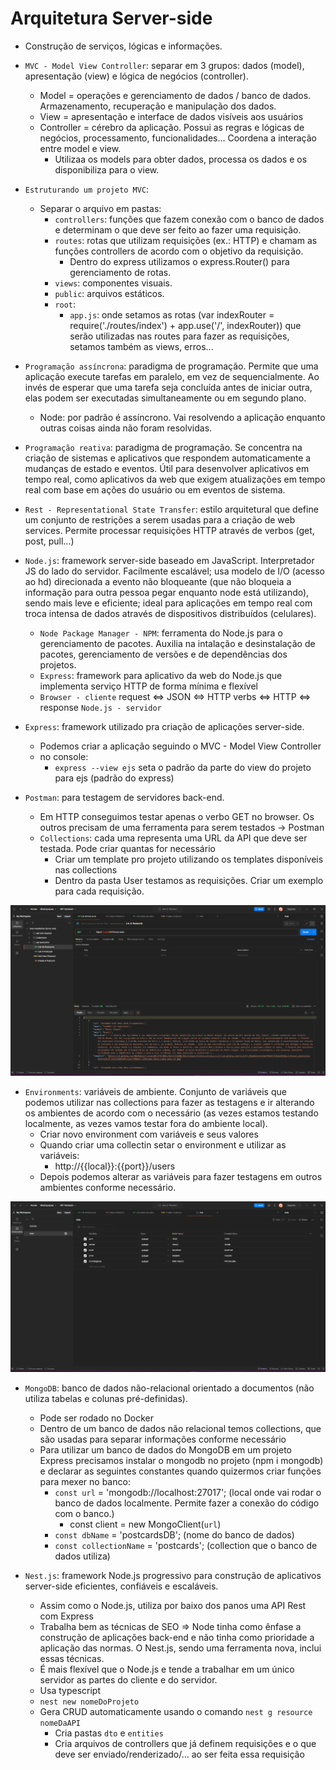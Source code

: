 # Arquitetura Server-side

- Construção de serviços, lógicas e informações.


- `MVC - Model View Controller`: separar em 3 grupos: dados (model), apresentação (view) e lógica de negócios (controller).
  - Model = operações e gerenciamento de dados / banco de dados. Armazenamento, recuperação e manipulação dos dados.
  - View = apresentação e interface de dados visíveis aos usuários
  - Controller = cérebro da aplicação. Possui as regras e lógicas de negócios, processamento, funcionalidades... Coordena a interação entre model e view.
    - Utilizaa os models para obter dados, processa os dados e os disponibiliza para o view.

- `Estruturando um projeto MVC`: 
  - Separar o arquivo em pastas:
    - `controllers`: funções que fazem conexão com o banco de dados e determinam o que deve ser feito ao fazer uma requisição.
    - `routes`: rotas que utilizam requisições (ex.: HTTP) e chamam as funções controllers de acordo com o objetivo da requisição.
      - Dentro do express utilizamos o express.Router() para gerenciamento de rotas.
    - `views`: componentes visuais.
    - `public`: arquivos estáticos.
    - `root`: 
      - `app.js`: onde setamos as rotas (var indexRouter = require('./routes/index') + app.use('/', indexRouter)) que serão utilizadas nas routes para fazer as requisições, setamos também as views, erros... 

- `Programação assíncrona`: paradigma de programação. Permite que uma aplicação execute tarefas em paralelo, em vez de sequencialmente. Ao invés de esperar que uma tarefa seja concluída antes de iniciar outra, elas podem ser executadas simultaneamente ou em segundo plano.
  - Node: por padrão é assíncrono. Vai resolvendo a aplicação enquanto outras coisas ainda não foram resolvidas.

- `Programação reativa`: paradigma de programação. Se concentra na criação de sistemas e aplicativos que respondem automaticamente a mudanças de estado e eventos. Útil para desenvolver aplicativos em tempo real, como aplicativos da web que exigem atualizações em tempo real com base em ações do usuário ou em eventos de sistema.

- `Rest - Representational State Transfer`: estilo arquitetural que define um conjunto de restrições a serem usadas para a criação de web services. Permite processar requisições HTTP através de verbos (get, post, pull...)

- `Node.js`: framework server-side baseado em JavaScript. Interpretador JS do lado do servidor. Facilmente escalável; usa modelo de I/O (acesso ao hd) direcionada a evento não bloqueante (que não bloqueia a informação para outra pessoa pegar enquanto node está utilizando), sendo mais leve e eficiente; ideal para aplicações em tempo real com troca intensa de dados através de dispositivos distribuídos (celulares).
  - `Node Package Manager - NPM`: ferramenta do Node.js para o gerenciamento de pacotes. Auxilia na intalação e desinstalação de pacotes, gerenciamento de versões e de dependências dos projetos.
  - `Express`: framework para aplicativo da web do Node.js que implementa serviço HTTP de forma mínima e flexível 
  - `Browser - cliente` request <=> JSON <=> HTTP verbs <=> HTTP <=> response `Node.js - servidor`

- `Express`: framework utilizado pra criação de aplicações server-side.
  - Podemos criar a aplicação seguindo o MVC - Model View Controller
  - no console:
    - `express --view ejs` seta o padrão da parte do view do projeto para ejs (padrão do express)

- `Postman`: para testagem de servidores back-end.
  - Em HTTP conseguimos testar apenas o verbo GET no browser. Os outros precisam de uma ferramenta para serem testados -> Postman
  - `Collections`: cada uma representa uma URL da API que deve ser testada. Pode criar quantas for necessário
    - Criar um template pro projeto utilizando os templates disponíveis nas collections
    - Dentro da pasta User testamos as requisições. Criar um exemplo para cada requisição.

![<Postman Collections>](<postman-collections.png>)

  - `Environments`: variáveis de ambiente. Conjunto de variáveis que podemos utilizar nas collections para fazer as testagens e ir alterando os ambientes de acordo com o necessário (as vezes estamos testando localmente, as vezes vamos testar fora do ambiente local).
    - Criar novo environment com variáveis e seus valores
    - Quando criar uma collectin setar o environment e utilizar as variáveis:
      - http://{{local}}:{{port}}/users
    - Depois podemos alterar as variáveis para fazer testagens em outros ambientes conforme necessário.

![<Postman Environments>](<postman-environments.png>)

- `MongoDB`: banco de dados não-relacional orientado a documentos (não utiliza tabelas e colunas pré-definidas).
  - Pode ser rodado no Docker
  - Dentro de um banco de dados não relacional temos collections, que são usadas para separar informações conforme necessário
  - Para utilizar um banco de dados do MongoDB em um projeto Express precisamos instalar o mongodb no projeto (npm i mongodb) e declarar as seguintes constantes quando quizermos criar funções para mexer no banco:
    - `const url` = 'mongodb://localhost:27017'; (local onde vai rodar o banco de dados localmente. Permite fazer a conexão do código com o banco.)
      - const client = new MongoClient(`url`)
    - `const dbName` = 'postcardsDB'; (nome do banco de dados)
    - `const collectionName` = 'postcards'; (collection que o banco de dados utiliza)

- `Nest.js`: framework Node.js progressivo para construção de aplicativos server-side eficientes, confiáveis e escaláveis. 
  - Assim como o Node.js, utiliza por baixo dos panos uma API Rest com Express
  - Trabalha bem as técnicas de SEO => Node tinha como ênfase a construção de aplicações back-end e não tinha como prioridade a aplicação das normas. O Nest.js, sendo uma ferramenta nova, inclui essas técnicas. 
  - É mais flexível que o Node.js e tende a trabalhar em um único servidor as partes do cliente e do servidor.
  - Usa typescript
  - `nest new nomeDoProjeto`
  - Gera CRUD automaticamente usando o comando `nest g resource nomeDaAPI`
    - Cria pastas `dto` e `entities`
    - Cria arquivos de controllers que já definem requisições e o que deve ser enviado/renderizado/... ao ser feita essa requisição